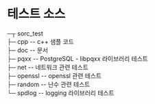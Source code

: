 # 테스트 소스

─┬ sorc_test<br>
 ├─ cpp            -- c++ 샘플 코드<br>
 ├─ doc            -- 문서<br>
 ├─ pqxx           -- PostgreSQL - libpqxx 라이브러리 테스트<br>
 ├─ net            -- 네트워크 관련 테스트<br>
 ├─ openssl        -- openssl 관련 테스트<br>
 ├─ random         -- 난수 관련 테스트<br>
 └─ spdlog         -- logging 라이브러리 테스트<br>

